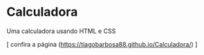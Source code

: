 # Calculadora
Uma calculadora usando HTML e CSS


[ confira a página (https://tiagobarbosa88.github.io/Calculadora/) ]
